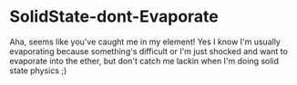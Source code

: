 # SolidState-dont-Evaporate

Aha, seems like you've caught me in my element! Yes I know I'm usually evaporating because something's difficult or I'm just shocked and want to evaporate into the ether, but don't catch me lackin when I'm doing solid state physics ;)
